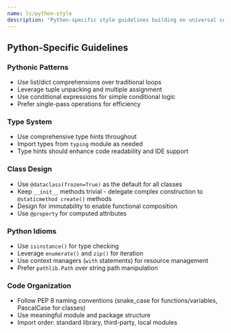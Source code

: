 ```yaml
---
name: lc/python-style
description: "Python-specific style guidelines building on universal code principles"
---
```


## Python-Specific Guidelines

### Pythonic Patterns
- Use list/dict comprehensions over traditional loops
- Leverage tuple unpacking and multiple assignment
- Use conditional expressions for simple conditional logic
- Prefer single-pass operations for efficiency

### Type System
- Use comprehensive type hints throughout
- Import types from `typing` module as needed
- Type hints should enhance code readability and IDE support

### Class Design
- Use `@dataclass(frozen=True)` as the default for all classes
- Keep `__init__` methods trivial - delegate complex construction to `@staticmethod create()` methods
- Design for immutability to enable functional composition
- Use `@property` for computed attributes

### Python Idioms
- Use `isinstance()` for type checking
- Leverage `enumerate()` and `zip()` for iteration
- Use context managers (`with` statements) for resource management
- Prefer `pathlib.Path` over string path manipulation

### Code Organization
- Follow PEP 8 naming conventions (snake_case for functions/variables, PascalCase for classes)
- Use meaningful module and package structure
- Import order: standard library, third-party, local modules
